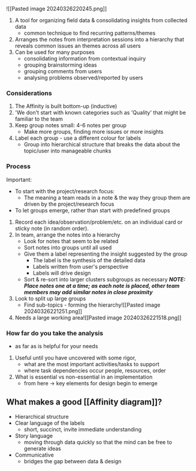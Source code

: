 ![[Pasted image 20240326220245.png]]

1. A tool for organizing field data & consolidating insights from collected data
	- common technique to find recurring patterns/themes
2. Arranges the notes from interpretation sessions into a hierarchy that reveals common issues an themes across all users
3. Can be used for many purposes
	- consolidating information from contextual inquiry
	- grouping brainstorming ideas
	- grouping comments from users
	- analysing problems observed/reported by users

### Considerations
1. The Affinity is built bottom-up (inductive)
2. 'We don't start with known categories such as 'Quality' that might be familiar to the team
3. Keep group notes small: 4-6 notes per group
	- Make more groups, finding more issues or more insights
4. Label each group - use a different colour for labels
	- Group into hierarchical structure that breaks the data about the topic/user into manageable chunks

### Process
Important:
- To start with the project/research focus:
	- The meaning a team reads in a note & the way they group them are driven by the project/research focus
- To let groups emerge, rather than start with predefined groups

1. Record each idea/observation/problem/etc. on an individual card or sticky note (in random order).
2. In team, arrange the notes into a hierarchy
	- Look for notes that seem to be related
	- Sort notes into groups until all used
	- Give them a label representing the insight suggested by the group
		- The label is the synthesis of the detailed data
		- Labels written from user's perspective
		- Labels will drive design
	- Sort & re-sort into larger clusters subgroups as necessary
	***NOTE: Place notes one at a time; as each note is placed, other team members may add similar notes in close proximity***
3. Look to split up large groups
	- Find sub-topics - forming the hierarchy![[Pasted image 20240326221251.png]]
4. Needs a large working area![[Pasted image 20240326221518.png]]

### How far do you take the analysis
- as far as is helpful for your needs

1. Useful until you have uncovered with some rigor, 
	- what are the most important activities/tasks to support
	- where task dependencies occur people, resources, order
2. What is essential vs non-essential in an implementation
	- from here $\rightarrow$ key elements for design begin to emerge

## What makes a good [[Affinity diagram]]?
- Hierarchical structure
- Clear language of the labels
	- short, succinct, invite immediate understanding
- Story language
	- moving through data quickly so that the mind can be free to generate ideas
- Communicative
	- bridges the gap between data & design
